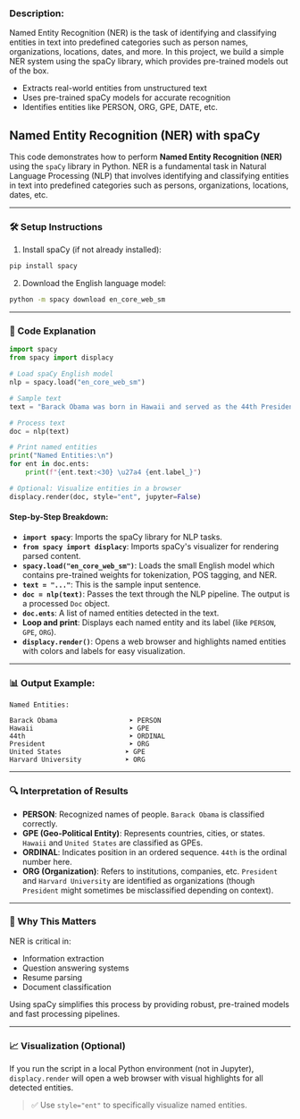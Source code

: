 ### Description:

Named Entity Recognition (NER) is the task of identifying and classifying entities in text into predefined categories such as person names, organizations, locations, dates, and more. In this project, we build a simple NER system using the spaCy library, which provides pre-trained models out of the box.

- Extracts real-world entities from unstructured text
- Uses pre-trained spaCy models for accurate recognition
- Identifies entities like PERSON, ORG, GPE, DATE, etc.

## Named Entity Recognition (NER) with spaCy

This code demonstrates how to perform **Named Entity Recognition (NER)** using the `spaCy` library in Python. NER is a fundamental task in Natural Language Processing (NLP) that involves identifying and classifying entities in text into predefined categories such as persons, organizations, locations, dates, etc.

---

### 🛠 Setup Instructions

1. Install spaCy (if not already installed):

```bash
pip install spacy
```

2. Download the English language model:

```bash
python -m spacy download en_core_web_sm
```

---

### 📄 Code Explanation

```python
import spacy
from spacy import displacy

# Load spaCy English model
nlp = spacy.load("en_core_web_sm")

# Sample text
text = "Barack Obama was born in Hawaii and served as the 44th President of the United States. He studied at Harvard University."

# Process text
doc = nlp(text)

# Print named entities
print("Named Entities:\n")
for ent in doc.ents:
    print(f"{ent.text:<30} \u27a4 {ent.label_}")

# Optional: Visualize entities in a browser
displacy.render(doc, style="ent", jupyter=False)
```

#### Step-by-Step Breakdown:

* **`import spacy`**: Imports the spaCy library for NLP tasks.
* **`from spacy import displacy`**: Imports spaCy's visualizer for rendering parsed content.
* **`spacy.load("en_core_web_sm")`**: Loads the small English model which contains pre-trained weights for tokenization, POS tagging, and NER.
* **`text = "..."`**: This is the sample input sentence.
* **`doc = nlp(text)`**: Passes the text through the NLP pipeline. The output is a processed `Doc` object.
* **`doc.ents`**: A list of named entities detected in the text.
* **Loop and print**: Displays each named entity and its label (like `PERSON`, `GPE`, `ORG`).
* **`displacy.render()`**: Opens a web browser and highlights named entities with colors and labels for easy visualization.

---

### 📊 Output Example:

```
Named Entities:

Barack Obama                  ➤ PERSON
Hawaii                        ➤ GPE
44th                          ➤ ORDINAL
President                     ➤ ORG
United States                ➤ GPE
Harvard University           ➤ ORG
```

---

### 🔍 Interpretation of Results

* **PERSON**: Recognized names of people. `Barack Obama` is classified correctly.
* **GPE (Geo-Political Entity)**: Represents countries, cities, or states. `Hawaii` and `United States` are classified as GPEs.
* **ORDINAL**: Indicates position in an ordered sequence. `44th` is the ordinal number here.
* **ORG (Organization)**: Refers to institutions, companies, etc. `President` and `Harvard University` are identified as organizations (though `President` might sometimes be misclassified depending on context).

---

### 🧠 Why This Matters

NER is critical in:

* Information extraction
* Question answering systems
* Resume parsing
* Document classification

Using spaCy simplifies this process by providing robust, pre-trained models and fast processing pipelines.

---

### 📈 Visualization (Optional)

If you run the script in a local Python environment (not in Jupyter), `displacy.render` will open a web browser with visual highlights for all detected entities.

> ✅ Use `style="ent"` to specifically visualize named entities.
